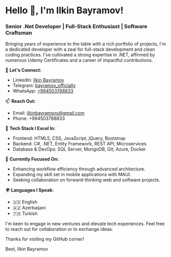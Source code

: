 # Hello 👋, I'm Ilkin Bayramov!

### Senior .Net Developer | Full-Stack Enthusiast | Software Craftsman

Bringing years of experience to the table with a rich portfolio of projects, I'm a dedicated developer with a zeal for full-stack development and clean coding practices. I've cultivated a strong expertise in .NET, affirmed by numerous Udemy Certificates and a career of impactful contributions.

🔗 **Let's Connect:**
- LinkedIn: [Ilkin Bayramov](https://www.linkedin.com/in/ilkin-bayram/)
- Telegram: [bayramov_officially](https://t.me/bayramov_officially)
- WhatsApp: [+994503788833](https://api.whatsapp.com/send?phone=994503788833)

📫 **Reach Out:**
- Email: [ilkinbayramsoy@gmail.com](mailto:ilkinbayramsoy@gmail.com)
- Phone: +994503788833

💼 **Tech Stack I Excel In:**
- Frontend: HTML5, CSS, JavaScript, jQuery, Bootstrap
- Backend: C#, .NET, Entity Framework, REST API, Microservices
- Database & DevOps: SQL Server, MongoDB, Git, Azure, Docker

🌟 **Currently Focused On:**
- Enhancing workflow efficiency through advanced architecture.
- Expanding my skill set in mobile applications with MAUI.
- Seeking collaboration on forward-thinking web and software projects.

🌍 **Languages I Speak:**
- 🇺🇸 English
- 🇦🇿 Azerbaijani
- 🇹🇷 Turkish

I'm keen to engage in new ventures and elevate tech experiences. Feel free to reach out for collaboration or to exchange ideas.

Thanks for visiting my GitHub corner!

Best,
Ilkin Bayramov
